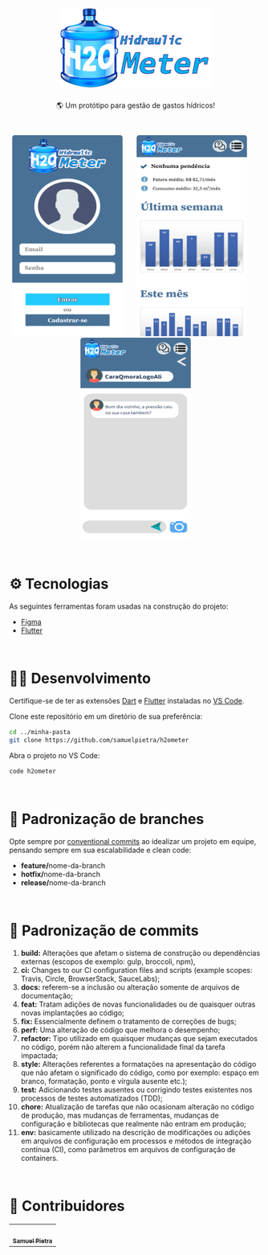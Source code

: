 <h1 align="center">
  <img alt="" src="./assets/images/logo.png" width="300" />
</h1>

<p align="center">🌎 Um protótipo para gestão de gastos hídricos!</p>

<br />

<p align="center">
  <kbd>
    <img width="220" style="border-radius: 5px" height="400" src="./assets/docs/1.png" alt="Intro">
  </kbd>
  &nbsp;&nbsp;&nbsp;&nbsp;
  <kbd>
    <img width="220" style="border-radius: 5px" height="400" src="./assets/docs/2.png" alt="Register adopt">
  </kbd>
  &nbsp;&nbsp;&nbsp;&nbsp;
  <kbd>
    <img width="220" style="border-radius: 5px" height="400" src="./assets/docs/3.png" alt="Chat">
  </kbd>
</p>

<br />

# ⚙️ Tecnologias

As seguintes ferramentas foram usadas na construção do projeto:

- [Figma](https://www.figma.com/file/7fH1omPu0n1gNlElgn5oUu/prototipa%C3%A7%C3%A3o?node-id=0%3A1)
- [Flutter](https://flutter.dev/)

<br />

# 👨‍💻 Desenvolvimento

Certifique-se de ter as extensões [Dart](https://marketplace.visualstudio.com/items?itemName=Dart-Code.dart-code) e [Flutter](https://marketplace.visualstudio.com/items?itemName=Dart-Code.flutter) instaladas no [VS Code](https://code.visualstudio.com/download).

Clone este repositório em um diretório de sua preferência:

```bash
cd ../minha-pasta
git clone https://github.com/samuelpietra/h2ometer
```

Abra o projeto no VS Code:
```bash
code h2ometer
```

<br />

# 📝 Padronização de branches

Opte sempre por [conventional commits](https://www.conventionalcommits.org/) ao idealizar um projeto em equipe, pensando sempre em sua escalabilidade e clean code:

<ul>
  <li><strong>feature/</strong>nome-da-branch</li>
  <li><strong>hotfix/</strong>nome-da-branch</li>
  <li><strong>release/</strong>nome-da-branch</li>
</ul>

<br />

# 📝 Padronização de commits

1. <strong>build:</strong> Alterações que afetam o sistema de construção ou dependências externas (escopos de exemplo: gulp, broccoli, npm),
2. <strong>ci:</strong> Changes to our CI configuration files and scripts (example scopes: Travis, Circle, BrowserStack, SauceLabs);
3. <strong>docs:</strong> referem-se a inclusão ou alteração somente de arquivos de documentação;
4. <strong>feat:</strong> Tratam adições de novas funcionalidades ou de quaisquer outras novas implantações ao código;
5. <strong>fix:</strong> Essencialmente definem o tratamento de correções de bugs;
6. <strong>perf:</strong> Uma alteração de código que melhora o desempenho;
7. <strong>refactor:</strong> Tipo utilizado em quaisquer mudanças que sejam executados no código, porém não alterem a funcionalidade final da tarefa impactada;
8. <strong>style:</strong> Alterações referentes a formatações na apresentação do código que não afetam o significado do código, como por exemplo: espaço em branco, formatação, ponto e vírgula ausente etc.);
9. <strong>test:</strong> Adicionando testes ausentes ou corrigindo testes existentes nos processos de testes automatizados (TDD);
10. <strong>chore:</strong> Atualização de tarefas que não ocasionam alteração no código de produção, mas mudanças de ferramentas, mudanças de configuração e bibliotecas que realmente não entram em produção;
11. <strong>env:</strong> basicamente utilizado na descrição de modificações ou adições em arquivos de configuração em processos e métodos de integração contínua (CI), como parâmetros em arquivos de configuração de containers.

<br />

# 🧠 Contribuidores

<table>
  <tr>
    <td align="center"><a href="https://github.com/samuelpietra"><img style="border-radius: 50%; margin-top: 0.4em" src="https://avatars.githubusercontent.com/samuelpietra" width="100px;" alt=""/><br /><sub><b>Samuel Pietra</b></sub></a><br /></td>
  </tr>
</table>
